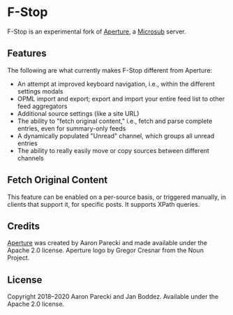 # F-Stop
F-Stop is an experimental fork of [Aperture](https://aperture.p3k.io), a [Microsub](https://indieweb.org/Microsub) server.

## Features
The following are what currently makes F-Stop different from Aperture:
- An attempt at improved keyboard navigation, i.e., within the different settings modals
- OPML import and export; export and import your entire feed list to other feed aggregators
- Additional source settings (like a site URL)
- The ability to "fetch original content," i.e., fetch and parse complete entries, even for summary-only feeds
- A dynamically populated "Unread" channel, which groups all unread entries
- The ability to really easily move or copy sources between different channels

## Fetch Original Content
This feature can be enabled on a per-source basis, or triggered manually, in clients that support it, for specific posts. It supports XPath queries.

## Credits
[Aperture](https://github.com/aaronpk/Aperture) was created by Aaron Parecki and made available under the Apache 2.0 license. Aperture logo by Gregor Cresnar from the Noun Project.

## License
Copyright 2018–2020 Aaron Parecki and Jan Boddez. Available under the Apache 2.0 license.
